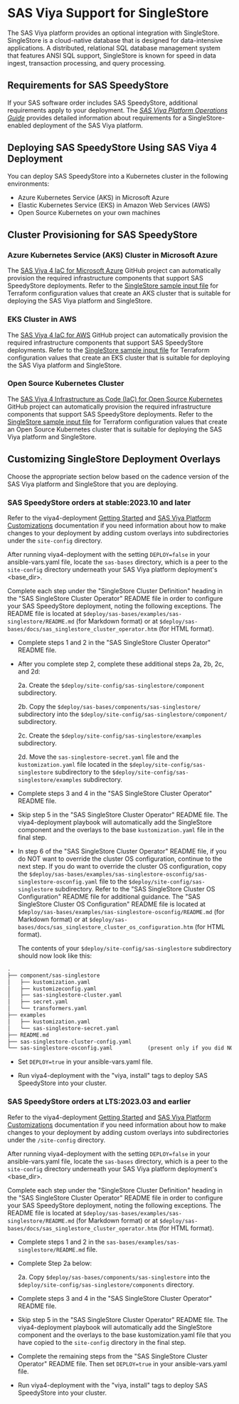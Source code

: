 # SAS Viya Support for SingleStore

The SAS Viya platform provides an optional integration with SingleStore. SingleStore is a cloud-native database that is designed for data-intensive applications. A distributed, relational SQL database management system that features ANSI SQL support, SingleStore is known for speed in data ingest, transaction processing, and query processing.

## Requirements for SAS SpeedyStore

If your SAS software order includes SAS SpeedyStore, additional requirements apply to your deployment. The [_SAS Viya Platform Operations Guide_](https://documentation.sas.com/?cdcId=itopscdc&cdcVersion=default&docsetId=itopssr&docsetTarget=n0jq6u1duu7sqnn13cwzecyt475u.htm#n0qs42c42o8jjzn12ib4276fk7pb) provides detailed information about requirements for a SingleStore-enabled deployment of the SAS Viya platform.

## Deploying SAS SpeedyStore Using SAS Viya 4 Deployment

You can deploy SAS SpeedyStore into a Kubernetes cluster in the following environments:
- Azure Kubernetes Service (AKS) in Microsoft Azure
- Elastic Kubernetes Service (EKS) in Amazon Web Services (AWS)
- Open Source Kubernetes on your own machines

## Cluster Provisioning for SAS SpeedyStore

### Azure Kubernetes Service (AKS) Cluster in Microsoft Azure

The [SAS Viya 4 IaC for Microsoft Azure](https://github.com/sassoftware/viya4-iac-azure) GitHub project can automatically provision the required infrastructure components that support SAS SpeedyStore deployments.
Refer to the [SingleStore sample input file](https://github.com/sassoftware/viya4-iac-azure/blob/main/examples/sample-input-singlestore.tfvars) for Terraform configuration values that create an AKS cluster that is suitable for deploying the SAS Viya platform and SingleStore.

### EKS Cluster in AWS

The [SAS Viya 4 IaC for AWS](https://github.com/sassoftware/viya4-iac-aws) GitHub project can automatically provision the required infrastructure components that support SAS SpeedyStore deployments.
Refer to the [SingleStore sample input file](https://github.com/sassoftware/viya4-iac-aws/blob/main/examples/sample-input-singlestore.tfvars) for Terraform configuration values that create an EKS cluster that is suitable for deploying the SAS Viya platform and SingleStore.

### Open Source Kubernetes Cluster

The [SAS Viya 4 Infrastructure as Code (IaC) for Open Source Kubernetes](https://github.com/sassoftware/viya4-iac-k8s) GitHub project can automatically provision the required infrastructure components that support SAS SpeedyStore deployments.
Refer to the [SingleStore sample input file](https://github.com/sassoftware/viya4-iac-k8s/blob/main/examples/vsphere/sample-terraform-static-singlestore.tfvars) for Terraform configuration values that create an Open Source Kubernetes cluster that is suitable for deploying the SAS Viya platform and SingleStore.

## Customizing SingleStore Deployment Overlays

Choose the appropriate section below based on the cadence version of the SAS Viya platform and SingleStore that you are deploying.

### SAS SpeedyStore orders at stable:2023.10 and later

Refer to the viya4-deployment [Getting Started](https://github.com/sassoftware/viya4-deployment#getting-started) and [SAS Viya Platform Customizations](https://github.com/sassoftware/viya4-deployment#sas-viya-platform-customizations) documentation if you need information about how to make changes to your deployment by adding custom overlays into subdirectories under the `site-config` directory.

After running viya4-deployment with the setting `DEPLOY=false` in your ansible-vars.yaml file, locate the `sas-bases` directory, which is a peer to the `site-config` directory underneath your SAS Viya platform deployment's <base_dir>.

Complete each step under the "SingleStore Cluster Definition" heading in the "SAS SingleStore Cluster Operator" README file in order to configure your SAS SpeedyStore deployment, noting the following exceptions. The README file is located at `$deploy/sas-bases/examples/sas-singlestore/README.md` (for Markdown format) or at `$deploy/sas-bases/docs/sas_singlestore_cluster_operator.htm` (for HTML format).

- Complete steps 1 and 2 in the "SAS SingleStore Cluster Operator" README file.

- After you complete step 2, complete these additional steps 2a, 2b, 2c, and 2d:

  2a. Create the `$deploy/site-config/sas-singlestore/component` subdirectory.

  2b. Copy the `$deploy/sas-bases/components/sas-singlestore/` subdirectory into the `$deploy/site-config/sas-singlestore/component/` subdirectory.

  2c. Create the `$deploy/site-config/sas-singlestore/examples` subdirectory.

  2d. Move the `sas-singlestore-secret.yaml` file and the `kustomization.yaml` file located in the `$deploy/site-config/sas-singlestore` subdirectory to the `$deploy/site-config/sas-singlestore/examples` subdirectory. 

- Complete steps 3 and 4 in the "SAS SingleStore Cluster Operator" README file.

- Skip step 5 in the "SAS SingleStore Cluster Operator" README file. The viya4-deployment playbook will automatically add the SingleStore component and the overlays to the base `kustomization.yaml` file in the final step.

- In step 6 of the "SAS SingleStore Cluster Operator" README file, if you do NOT want to override the cluster OS configuration, continue to the next step. If you do want to override the cluster OS configuration, copy the `$deploy/sas-bases/examples/sas-singlestore-osconfig/sas-singlestore-osconfig.yaml` file to the `$deploy/site-config/sas-singlestore` subdirectory. Refer to the "SAS SingleStore Cluster OS Configuration" README file for additional guidance. The "SAS SingleStore Cluster OS Configuration" README file is located at `$deploy/sas-bases/examples/sas-singlestore-osconfig/README.md` (for Markdown format) or at `$deploy/sas-bases/docs/sas_singlestore_cluster_os_configuration.htm` (for HTML format).

  The contents of your `$deploy/site-config/sas-singlestore` subdirectory should now look like this:

```markdown
.
├── component/sas-singlestore
│   ├── kustomization.yaml
│   ├── kustomizeconfig.yaml
│   ├── sas-singlestore-cluster.yaml
│   ├── secret.yaml
│   └── transformers.yaml
├── examples
│   ├── kustomization.yaml
│   └── sas-singlestore-secret.yaml
├── README.md
├── sas-singlestore-cluster-config.yaml
└── sas-singlestore-osconfig.yaml           (present only if you did NOT skip step 6 above)
```

- Set `DEPLOY=true` in your ansible-vars.yaml file.

- Run viya4-deployment with the "viya, install" tags to deploy SAS SpeedyStore into your cluster.

### SAS SpeedyStore orders at LTS:2023.03 and earlier

Refer to the viya4-deployment [Getting Started](https://github.com/sassoftware/viya4-deployment#getting-started) and [SAS Viya Platform Customizations](https://github.com/sassoftware/viya4-deployment#sas-viya-platform-customizations) documentation if you need information about how to make changes to your deployment by adding custom overlays into subdirectories under the `/site-config` directory.

After running viya4-deployment with the setting `DEPLOY=false` in your ansible-vars.yaml file, locate the `sas-bases` directory, which is a peer to the `site-config` directory underneath your SAS Viya platform deployment's <base_dir>.

Complete each step under the "SingleStore Cluster Definition" heading in the "SAS SingleStore Cluster Operator" README file in order to configure your SAS SpeedyStore deployment, noting the following exceptions. The README file is located at `$deploy/sas-bases/examples/sas-singlestore/README.md` (for Markdown format) or at `$deploy/sas-bases/docs/sas_singlestore_cluster_operator.htm` (for HTML format).

- Complete steps 1 and 2 in the `sas-bases/examples/sas-singlestore/README.md` file.

- Complete Step 2a below:

  2a. Copy `$deploy/sas-bases/components/sas-singlestore` into the `$deploy/site-config/sas-singlestore/components` directory.

- Complete steps 3 and 4 in the "SAS SingleStore Cluster Operator" README file.

- Skip step 5 in the "SAS SingleStore Cluster Operator" README file. The viya4-deployment playbook will automatically add the SingleStore component and the overlays to the base kustomization.yaml file that you have copied to the `site-config` directory in the final step.

- Complete the remaining steps from the  "SAS SingleStore Cluster Operator" README file. Then set `DEPLOY=true` in your ansible-vars.yaml file.

- Run viya4-deployment with the "viya, install" tags to deploy SAS SpeedyStore into your cluster.
